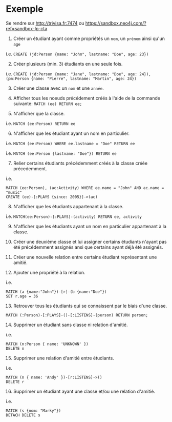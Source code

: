 # Exemple

Se rendre sur http://trivisa.fr:7474 ou https://sandbox.neo4j.com/?ref=sandbox-lp-cta

1. Créer un étudiant ayant comme propriétés un `nom`, un `prénom` ainsi qu'un `age`

i.e. `CREATE (jd:Person {name: "John", lastname: "Doe", age: 23})`

2. Créer plusieurs (min. 3) étudiants en une seule fois.

i.e. `CREATE (jd:Person {name: "Jane", lastname: "Doe", age: 24}), (pm:Person {name: "Pierre", lastname: "Martin", age: 24})`

3. Créer une classe avec un `nom` et une `année`.

4. Afficher tous les noeuds précédement créés à l'aide de la commande suivante: `MATCH (ee) RETURN ee;`

5. N'afficher que la classe.

i.e. `MATCH (ee:Person) RETURN ee`

6. N'afficher que les étudiant ayant un nom en particulier.

i.e. `MATCH (ee:Person) WHERE ee.lastname = "Doe" RETURN ee`

i.e. `MATCH (ee:Person {lastname: "Doe"}) RETURN ee`

7. Relier certains étudiants précédemment créés à la classe créée précedemment.

i.e.
```
MATCH (ee:Person), (ac:Activity) WHERE ee.name = "John" AND ac.name = "music"
CREATE (ee)-[:PLAYS {since: 2005}]->(ac)
```

8. N'afficher que les étudiants appartenant à la classe.

i.e. `MATCH(ee:Person)-[:PLAYS]-(activity) RETURN ee, activity`

9. N'afficher que les étudiants ayant un nom en particulier appartenant à la classe.

10. Créer une deuxième classe et lui assigner certains étudiants n'ayant pas été précédemment assignés ansi que certains ayant déjà été assignés.

11. Créer une nouvelle relation entre certains étudiant représentant une amitié.

12. Ajouter une propriété à la relation.

i.e.
```
MATCH (a {name:"John"})-[r]-(b {name:"Doe"})
SET r.age = 36
```

13. Retrouver tous les étudiants qui se connaissent par le biais d'une classe.

`MATCH (:Person)-[:PLAYS]-()-[:LISTENS]-(person) RETURN person;`

14. Supprimer un étudiant sans classe ni relation d'amitié.

i.e.
```
MATCH (n:Person { name: 'UNKNOWN' })
DELETE n
```

15. Supprimer une relation d'amitié entre étudiants.

i.e.
```
MATCH (n { name: 'Andy' })-[r:LISTENS]->()
DELETE r
```

16. Supprimer un étudiant ayant une classe et/ou une relation d'amitié.

i.e.
```
MATCH (s {nom: "Marky"})
DETACH DELETE s
```
